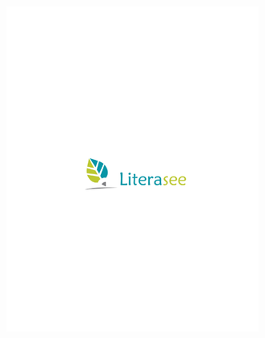 <a href="https://literasee.github.io"><img src="https://raw.githubusercontent.com/Literasee/literasee.github.io/master/public/Literasee_symbol_left.svg" align="left" hspace="10" vspace="6"></a>

